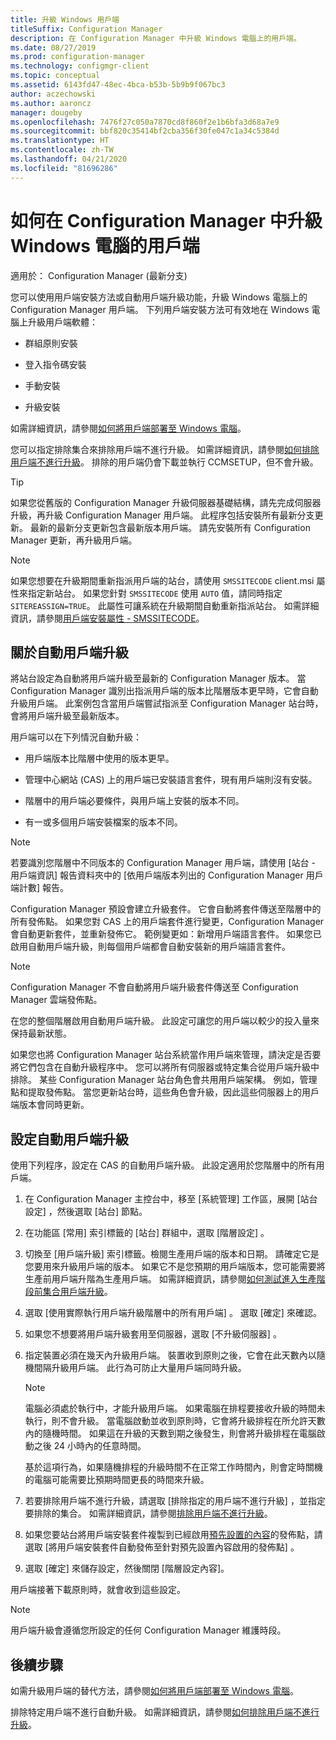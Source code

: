 ```yaml
---
title: 升級 Windows 用戶端
titleSuffix: Configuration Manager
description: 在 Configuration Manager 中升級 Windows 電腦上的用戶端。
ms.date: 08/27/2019
ms.prod: configuration-manager
ms.technology: configmgr-client
ms.topic: conceptual
ms.assetid: 6143fd47-48ec-4bca-b53b-5b9b9f067bc3
author: aczechowski
ms.author: aaroncz
manager: dougeby
ms.openlocfilehash: 7476f27c050a7870cd8f860f2e1b6bfa3d68a7e9
ms.sourcegitcommit: bbf820c35414bf2cba356f30fe047c1a34c5384d
ms.translationtype: HT
ms.contentlocale: zh-TW
ms.lasthandoff: 04/21/2020
ms.locfileid: "81696286"
---
```

# <a name="how-to-upgrade-clients-for-windows-computers-in-configuration-manager"></a>如何在 Configuration Manager 中升級 Windows 電腦的用戶端

適用於：  Configuration Manager (最新分支)

您可以使用用戶端安裝方法或自動用戶端升級功能，升級 Windows 電腦上的 Configuration Manager 用戶端。 下列用戶端安裝方法可有效地在 Windows 電腦上升級用戶端軟體：  

- 群組原則安裝  

- 登入指令碼安裝  

- 手動安裝  

- 升級安裝  

如需詳細資訊，請參閱[如何將用戶端部署至 Windows 電腦](../../deploy/deploy-clients-to-windows-computers.md)。

您可以指定排除集合來排除用戶端不進行升級。 如需詳細資訊，請參閱[如何排除用戶端不進行升級](exclude-clients-windows.md)。 排除的用戶端仍會下載並執行 CCMSETUP，但不會升級。

> [!TIP]  
> 如果您從舊版的 Configuration Manager 升級伺服器基礎結構，請先完成伺服器升級，再升級 Configuration Manager 用戶端。 此程序包括安裝所有最新分支更新。 最新的最新分支更新包含最新版本用戶端。 請先安裝所有 Configuration Manager 更新，再升級用戶端。

> [!NOTE]
> 如果您想要在升級期間重新指派用戶端的站台，請使用 `SMSSITECODE` client.msi 屬性來指定新站台。 如果您針對 `SMSSITECODE` 使用 `AUTO` 值，請同時指定 `SITEREASSIGN=TRUE`。 此屬性可讓系統在升級期間自動重新指派站台。 如需詳細資訊，請參閱[用戶端安裝屬性 - SMSSITECODE](../../deploy/about-client-installation-properties.md#smssitecode)。

## <a name="about-automatic-client-upgrade"></a><a name="bkmk_autoupdate"></a> 關於自動用戶端升級

將站台設定為自動將用戶端升級至最新的 Configuration Manager 版本。 當 Configuration Manager 識別出指派用戶端的版本比階層版本更早時，它會自動升級用戶端。 此案例包含當用戶端嘗試指派至 Configuration Manager 站台時，會將用戶端升級至最新版本。  

用戶端可以在下列情況自動升級：  

- 用戶端版本比階層中使用的版本更早。  

- 管理中心網站 (CAS) 上的用戶端已安裝語言套件，現有用戶端則沒有安裝。  

- 階層中的用戶端必要條件，與用戶端上安裝的版本不同。  

- 有一或多個用戶端安裝檔案的版本不同。  

> [!NOTE]  
> 若要識別您階層中不同版本的 Configuration Manager 用戶端，請使用 [站台 - 用戶端資訊]  報告資料夾中的 [依用戶端版本列出的 Configuration Manager 用戶端計數]  報告。  

Configuration Manager 預設會建立升級套件。 它會自動將套件傳送至階層中的所有發佈點。 如果您對 CAS 上的用戶端套件進行變更，Configuration Manager 會自動更新套件，並重新發佈它。 範例變更如：新增用戶端語言套件。 如果您已啟用自動用戶端升級，則每個用戶端都會自動安裝新的用戶端語言套件。

> [!NOTE]  
> Configuration Manager 不會自動將用戶端升級套件傳送至 Configuration Manager 雲端發佈點。  

在您的整個階層啟用自動用戶端升級。 此設定可讓您的用戶端以較少的投入量來保持最新狀態。  

如果您也將 Configuration Manager 站台系統當作用戶端來管理，請決定是否要將它們包含在自動升級程序中。 您可以將所有伺服器或特定集合從用戶端升級中排除。 某些 Configuration Manager 站台角色會共用用戶端架構。 例如，管理點和提取發佈點。 當您更新站台時，這些角色會升級，因此這些伺服器上的用戶端版本會同時更新。

## <a name="configure-automatic-client-upgrade"></a><a name="bkmk_configure"></a> 設定自動用戶端升級

使用下列程序，設定在 CAS 的自動用戶端升級。 此設定適用於您階層中的所有用戶端。  

1. 在 Configuration Manager 主控台中，移至 [系統管理]  工作區，展開 [站台設定]  ，然後選取 [站台]  節點。  

1. 在功能區 [常用]  索引標籤的 [站台]  群組中，選取 [階層設定]  。  

1. 切換至 [用戶端升級]  索引標籤。檢閱生產用戶端的版本和日期。 請確定它是您要用來升級用戶端的版本。 如果它不是您預期的用戶端版本，您可能需要將生產前用戶端升階為生產用戶端。 如需詳細資訊，請參閱[如何測試進入生產階段前集合用戶端升級](test-client-upgrades.md)。  

1. 選取 [使用實際執行用戶端升級階層中的所有用戶端]  。 選取 [確定]  來確認。  

1. 如果您不想要將用戶端升級套用至伺服器，選取 [不升級伺服器]  。  

1. 指定裝置必須在幾天內升級用戶端。 裝置收到原則之後，它會在此天數內以隨機間隔升級用戶端。 此行為可防止大量用戶端同時升級。

    > [!NOTE]
    > 電腦必須處於執行中，才能升級用戶端。 如果電腦在排程要接收升級的時間未執行，則不會升級。 當電腦啟動並收到原則時，它會將升級排程在所允許天數內的隨機時間。 如果這在升級的天數到期之後發生，則會將升級排程在電腦啟動之後 24 小時內的任意時間。
    >
    > 基於這項行為，如果隨機排程的升級時間不在正常工作時間內，則會定時關機的電腦可能需要比預期時間更長的時間來升級。

1. 若要排除用戶端不進行升級，請選取 [排除指定的用戶端不進行升級]  ，並指定要排除的集合。 如需詳細資訊，請參閱[排除用戶端不進行升級](exclude-clients-windows.md)。

1. 如果您要站台將用戶端安裝套件複製到已經啟用[預先設置的內容](../../../plan-design/hierarchy/manage-network-bandwidth.md#BKMK_PrestagingContent)的發佈點，請選取 [將用戶端安裝套件自動發佈至針對預先設置內容啟用的發佈點]  。  

1. 選取 [確定]  來儲存設定，然後關閉 [階層設定內容]。

用戶端接著下載原則時，就會收到這些設定。

> [!NOTE]
> 用戶端升級會遵循您所設定的任何 Configuration Manager 維護時段。

## <a name="next-steps"></a>後續步驟

如需升級用戶端的替代方法，請參閱[如何將用戶端部署至 Windows 電腦](../../deploy/deploy-clients-to-windows-computers.md)。

排除特定用戶端不進行自動升級。 如需詳細資訊，請參閱[如何排除用戶端不進行升級](exclude-clients-windows.md)。
